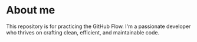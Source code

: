 # About me

This repository is for practicing the GitHub Flow.
I'm a passionate developer who thrives on crafting clean, efficient, and maintainable code.
